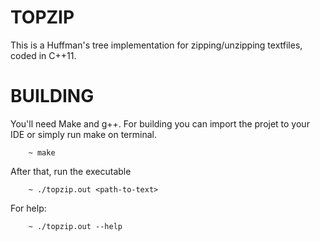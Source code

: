 TOPZIP
======

This is a Huffman's tree implementation for zipping/unzipping textfiles, coded
in C++11.


BUILDING
========

You'll need Make and g++. For building you can import the projet to your IDE
or simply run make on terminal.

        ~ make

After that, run the executable

        ~ ./topzip.out <path-to-text>

For help:

        ~ ./topzip.out --help 

